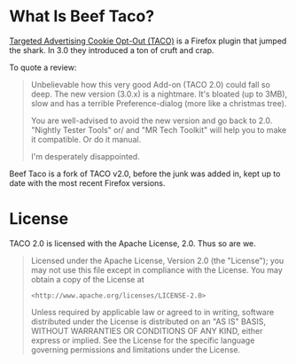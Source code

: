 # What Is Beef Taco?

[Targeted Advertising Cookie Opt-Out (TACO)](https://addons.mozilla.org/en-US/firefox/addon/11073/) is a Firefox plugin that jumped the shark.  In 3.0 they introduced a ton of cruft and crap.

To quote a review:

> Unbelievable how this very good Add-on (TACO 2.0) could fall so deep. The new version (3.0.x) is a nightmare. It's bloated (up to 3MB), slow and has a terrible Preference-dialog (more like a christmas tree).
>
> You are well-advised to avoid the new version and go back to 2.0. "Nightly Tester Tools" or/ and "MR Tech Toolkit" will help you to make it compatible. Or do it manual.
>
> I'm desperately disappointed.

Beef Taco is a fork of TACO v2.0, before the junk was added in, kept up to date with the most recent Firefox versions.

# License

TACO 2.0 is licensed with the Apache License, 2.0. Thus so are we.

> Licensed under the Apache License, Version 2.0 (the "License");
> you may not use this file except in compliance with the License.
> You may obtain a copy of the License at
>
>     <http://www.apache.org/licenses/LICENSE-2.0>
>
> Unless required by applicable law or agreed to in writing, software
> distributed under the License is distributed on an "AS IS" BASIS,
> WITHOUT WARRANTIES OR CONDITIONS OF ANY KIND, either express or implied.
> See the License for the specific language governing permissions and
> limitations under the License.
